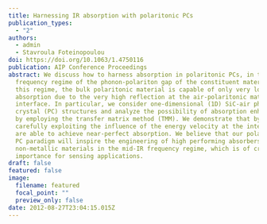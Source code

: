 ```yaml
---
title: Harnessing IR absorption with polaritonic PCs
publication_types:
  - "2"
authors:
  - admin
  - Stavroula Foteinopoulou
doi: https://doi.org/10.1063/1.4750116
publication: AIP Conference Proceedings
abstract: We discuss how to harness absorption in polaritonic PCs, in the
  frequency regime of the phonon-polariton gap of the constituent material. In
  this regime, the bulk polaritonic material is capable of only very low
  absorption due to the very high reflection at the air-polaritonic material
  interface. In particular, we consider one-dimensional (1D) SiC-air photonic
  crystal (PC) structures and analyze the possibility of absorption enhancement
  by employing the transfer matrix method (TMM). We demonstrate that by
  carefully exploiting the influence of the energy velocity at the interface, we
  are able to achieve near-perfect absorption. We believe that our polaritonic
  PC paradigm will inspire the engineering of high performing absorbers based on
  non-metallic materials in the mid-IR frequency regime, which is of crucial
  importance for sensing applications.
draft: false
featured: false
image:
  filename: featured
  focal_point: ""
  preview_only: false
date: 2012-08-27T23:04:15.015Z
---
```

